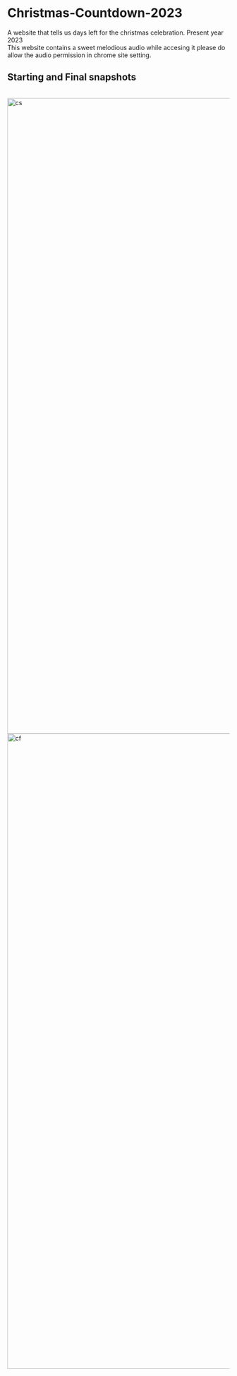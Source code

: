 # Christmas-Countdown-2023
A website that tells us days left for the christmas celebration. Present year 2023 <br>
This website contains a sweet melodious audio while accesing it please do allow the audio permission in chrome site setting. <br>
<h2>Starting and Final snapshots</h2><br>
<img width="1440" alt="cs" src="https://github.com/Shreyansh301/Christmas-Countdown-2023/assets/150443206/ad3b119a-34c3-4a68-80f4-83ee0b22bf98"> <br>
<img width="1440" alt="cf" src="https://github.com/Shreyansh301/Christmas-Countdown-2023/assets/150443206/bda87372-94fc-47b9-9237-5775c0ceec6a">





